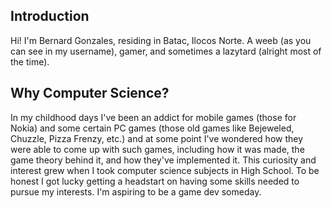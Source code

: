 ## Introduction
  Hi! I'm Bernard Gonzales, residing in Batac, Ilocos Norte. A weeb (as you can see in my username), gamer, and sometimes a lazytard (alright most of the time).

## Why Computer Science?
  In my childhood days I've been an addict for mobile games (those for Nokia) and some certain PC games (those old games like Bejeweled, Chuzzle, Pizza Frenzy, etc.)
  and at some point I've wondered how they were able to come up with such games, including how it was made, the game theory behind it, and how they've implemented it.
  This curiosity and interest grew when I took computer science subjects in High School. To be honest I got lucky getting a headstart on having some skills needed
  to pursue my interests. I'm aspiring to be a game dev someday.
